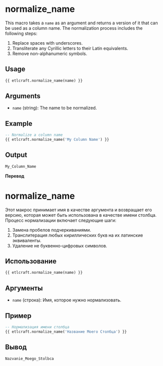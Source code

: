 # normalize_name

This macro takes a `name` as an argument and returns a version of it that can be used as a column name. The normalization process includes the following steps:

1. Replace spaces with underscores.
2. Transliterate any Cyrillic letters to their Latin equivalents.
3. Remove non-alphanumeric symbols.


## Usage

```sql
{{ etlcraft.normalize_name(name) }}
```
## Arguments
+ `name` (string): The name to be normalized.

## Example
```sql
-- Normalize a column name
{{ etlcraft.normalize_name('My Column Name') }}
```
## Output
```sql
My_Column_Name
```

**Перевод**
 
# normalize_name

Этот макрос принимает имя в качестве аргумента и возвращает его версию, которая может быть использована в качестве имени столбца. Процесс нормализации включает следующие шаги:
1. Замена пробелов подчеркиваниями.
2. Транслитерация любых кириллических букв на их латинские эквиваленты.
3. Удаление не буквенно-цифровых символов.

## Использование
```sql
{{ etlcraft.normalize_name(name) }}
```

## Аргументы

+ `name` (строка): Имя, которое нужно нормализовать.

## Пример
```sql
-- Нормализация имени столбца
{{ etlcraft.normalize_name('Название Моего Столбца') }}
```

## Вывод
```sql
Nazvanie_Moego_Stolbca 
```